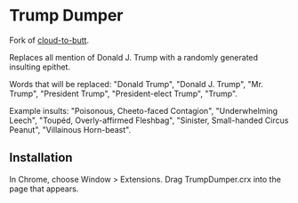 Trump Dumper
=============

Fork of [cloud-to-butt](https://github.com/panicsteve/cloud-to-butt).

Replaces all mention of Donald J. Trump with a randomly generated insulting epithet.

Words that will be replaced: "Donald Trump", "Donald J. Trump", "Mr. Trump", "President Trump", "President-elect Trump", "Trump".

Example insults: "Poisonous, Cheeto-faced Contagion", "Underwhelming Leech", "Toupéd, Overly-affirmed Fleshbag", "Sinister, Small-handed Circus Peanut", "Villainous Horn-beast".


Installation
------------

In Chrome, choose Window > Extensions.  Drag TrumpDumper.crx into the page that appears.
